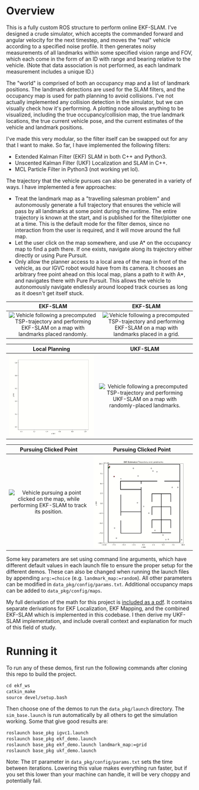 # Overview

This is a fully custom ROS structure to perform online EKF-SLAM. I've designed a crude simulator, which accepts the commanded forward and angular velocity for the next timestep, and moves the "real" vehicle according to a specified noise profile. It then generates noisy measurements of all landmarks within some specified vision range and FOV, which each come in the form of an ID with range and bearing relative to the vehicle. (Note that data association is not performed, as each landmark measurement includes a unique ID.) 

The "world" is comprised of both an occupancy map and a list of landmark positions. The landmark detections are used for the SLAM filters, and the occupancy map is used for path planning to avoid collisions. I've not actually implemented any collision detection in the simulator, but we can visually check how it's performing. A plotting node allows anything to be visualized, including the true occupancy/collision map, the true landmark locations, the true current vehicle pose, and the current estimates of the vehicle and landmark positions.

I've made this very modular, so the filter itself can be swapped out for any that I want to make. So far, I have implemented the following filters:
 - Extended Kalman Filter (EKF) SLAM in both C++ and Python3.
 - Unscented Kalman Filter (UKF) Localization and SLAM in C++.
 - MCL Particle Filter in Python3 (not working yet lol).

The trajectory that the vehicle pursues can also be generated in a variety of ways. I have implemented a few approaches:
 - Treat the landmark map as a "travelling salesman problem" and autonomously generate a full trajectory that ensures the vehicle will pass by all landmarks at some point during the runtime. The entire trajectory is known at the start, and is published for the filter/plotter one at a time. This is the default mode for the filter demos, since no interaction from the user is required, and it will move around the full map.
 - Let the user click on the map somewhere, and use A* on the occupancy map to find a path there. If one exists, navigate along its trajectory either directly or using Pure Pursuit. 
 - Only allow the planner access to a local area of the map in front of the vehicle, as our IGVC robot would have from its camera. It chooses an arbitrary free point ahead on this local map, plans a path to it with A*, and navigates there with Pure Pursuit. This allows the vehicle to autonomously navigate endlessly around looped track courses as long as it doesn't get itself stuck.

EKF-SLAM           |       EKF-SLAM
:-------------------------:|:-------------------------:
![Vehicle following a precomputed TSP-trajectory and performing EKF-SLAM on a map with landmarks placed randomly.](images/ekf_rand_demo.gif)  |  ![Vehicle following a precomputed TSP-trajectory and performing EKF-SLAM on a map with landmarks placed in a grid.](images/ekf_grid_demo.gif)

Local Planning           |      UKF-SLAM
:-------------------------:|:-------------------------:
![IGVC-like map with the vehicle performing EKF-SLAM to localize on a known occupancy grid, and doing local path planning to progress through the course.](images/igvc1_demo.gif)  |  ![Vehicle following a precomputed TSP-trajectory and performing UKF-SLAM on a map with randomly-placed landmarks.](images/ukf_slam_demo.gif)

Pursuing Clicked Point           |       Pursuing Clicked Point
:-------------------------:|:-------------------------:
![Vehicle pursuing a point clicked on the map, while performing EKF-SLAM to track its position.](images/pursuing_clicked_pt.gif)  |  ![Vehicle finding a path to a clicked point with A* and navigating with Pure Pursuit.](images/pursuing_clicked_pt_bldg.gif)


Some key parameters are set using command line arguments, which have different default values in each launch file to ensure the proper setup for the different demos. These can also be changed when running the launch files by appending `arg:=choice` (e.g. `landmark_map:=random`). All other parameters can be modified in `data_pkg/config/params.txt`. Additional occupancy maps can be added to `data_pkg/config/maps`.

My full derivation of the math for this project is [included as a pdf](docs/EKF_SLAM_Derivation.pdf). It contains separate derivations for EKF Localization, EKF Mapping, and the combined EKF-SLAM which is implemented in this codebase. I then derive my UKF-SLAM implementation, and include overall context and explanation for much of this field of study.

# Running it
To run any of these demos, first run the following commands after cloning this repo to build the project.

    cd ekf_ws
    catkin_make
    source devel/setup.bash

Then choose one of the demos to run the `data_pkg/launch` directory. The `sim_base.launch` is run automatically by all others to get the simulation working. Some that give good results are:

    roslaunch base_pkg igvc1.launch
    roslaunch base_pkg ekf_demo.launch
    roslaunch base_pkg ekf_demo.launch landmark_map:=grid
    roslaunch base_pkg ukf_demo.launch

Note: The `DT` parameter in `data_pkg/config/params.txt` sets the time between iterations. Lowering this value makes everything run faster, but if you set this lower than your machine can handle, it will be very choppy and potentially fail.

